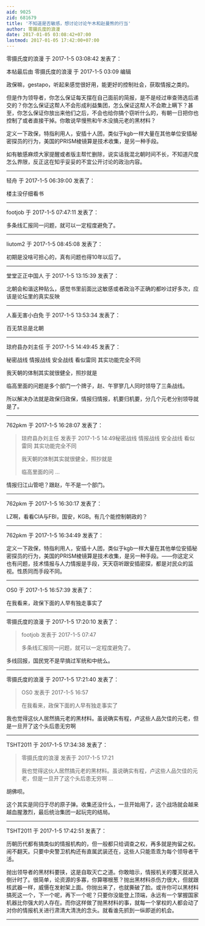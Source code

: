 ```yaml
---
aid: 9025
zid: 681679
title: '不知道是否敏感，想讨论讨论午木和赵曼熊的行当'
author: 零摄氏度的浪漫
date: 2017-01-05 03:08:42+07:00
lastmod: 2017-01-05 17:42:00+07:00
---
```


零摄氏度的浪漫 于 2017-1-5 03:08:42 发表了：

本帖最后由 零摄氏度的浪漫 于 2017-1-5 03:09 编辑 

政保嘛，gestapo，听起来感觉很好用，能更好的控制社会，获取情报之类的。

但是作为领导者，你怎么保证每天摆在自己面前的简报，是不是经过审查筛选后递交的？你怎么保证这帮人不会形成利益集团，怎么保证这帮人不会欺上瞒下？甚至，你怎么保证你放出来他们之后，不会也给你搞个窃听什么的，有朝一日把你也控制了或者直接干掉。你敢说早慢熊和午木没搞元老的黑材料？

定义一下政保，特指利用人，安插十人团，类似于kgb一样大量在其他单位安插秘密探员的行为，美国的PRISM棱镜算是技术收集，是另一种手段。

如有敏感麻烦大家提醒或者版主帮忙删除，说实话我混北朝时间不长，不知道尺度怎么界限，反正这在知乎妥妥的不宜公开讨论的政治内容。

---------

轻舟 于 2017-1-5 06:39:00 发表了：

楼主没仔细看书

---------

footjob 于 2017-1-5 07:47:11 发表了：

多条线汇报同一问题，就可以一定程度避免了。

---------

liutom2 于 2017-1-5 08:45:08 发表了：

初期是没啥可担心的，真有问题也得10年以后了。

---------

堂堂正正中国人 于 2017-1-5 13:15:39 发表了：

北朝会和谐这种贴么，感觉书里前面比这敏感或者政治不正确的都吵过好多次，应该是论坛里的真实反映

---------

人畜无害小白免 于 2017-1-5 13:53:34 发表了：

百无禁忌是北朝

---------

琼府县办刘主任 于 2017-1-5 14:49:45 发表了：

秘密战线 情报战线 安全战线 看似雷同 其实功能完全不同

我天朝的体制其实就很健全，照抄就是

临高里面的问题是多个部门一个牌子，赵、午寥寥几人同时领导了三条战线。

所以解决办法就是政保归政保，情报归情报，机要归机要，分几个元老分别领导就是了。

---------

762pkm 于 2017-1-5 16:28:07 发表了：

> 琼府县办刘主任 发表于 2017-1-5 14:49秘密战线 情报战线 安全战线 看似雷同 其实功能完全不同
> 
> 我天朝的体制其实就很健全，照抄就是
> 
> 临高里面的问 ...



情报归江山管吧？跟赵，午不是一个部门。

---------

762pkm 于 2017-1-5 16:30:17 发表了：

LZ啊，看看CIA与FBI，国安，KGB。有几个能控制朝政的？

---------

762pkm 于 2017-1-5 16:34:49 发表了：

定义一下政保，特指利用人，安插十人团，类似于kgb一样大量在其他单位安插秘密探员的行为，美国的PRISM棱镜算是技术收集，是另一种手段。——你这定义也有问题，技术情报与人力情报是手段，天天窃听跟安插密探，都是对民众的监视。性质同而手段不同。

---------

OS0 于 2017-1-5 16:57:39 发表了：

在我看来，政保下面的人早有独走事实了

---------

零摄氏度的浪漫 于 2017-1-5 17:20:10 发表了：

> footjob 发表于 2017-1-5 07:47
> 
> 多条线汇报同一问题，就可以一定程度避免了。



多线回报，国民党不是早搞过军统和中统么。

---------

零摄氏度的浪漫 于 2017-1-5 17:21:40 发表了：

> OS0 发表于 2017-1-5 16:57
> 
> 在我看来，政保下面的人早有独走事实了



我也觉得这伙人居然搞元老的黑材料。虽说确实有程，卢这些人品欠佳的元老，但是一旦开了这个头后患无穷啊

---------

TSHT2011 于 2017-1-5 17:34:38 发表了：

> 零摄氏度的浪漫 发表于 2017-1-5 17:21
> 
> 我也觉得这伙人居然搞元老的黑材料。虽说确实有程，卢这些人品欠佳的元老，但是一旦开了这个头后患无穷啊 ...



胡佛呗。

这个其实是同归于尽的原子弹。收集还没什么，一旦开始用了，这个战场就会越来越血腥激烈，最后统治集团一起玩完的结局。

---------

TSHT2011 于 2017-1-5 17:42:51 发表了：

历朝历代都有搞类似的情报机构的，但一般都只给调查之权，再多就是拘留之权。闹不翻天。只要中央警卫机构还有直属武装还在，这些人只能乖乖为每个领导者干活。

抛出领导者的黑材料要挟，这是自取灭亡之道。你敢暗示，情报机关的覆灭就进入倒计时了。很简单，论资源的多寡，你算哪根葱？抛出黑材料杀伤力很大，但就跟核武器一样，威慑在发射架上面。你抛出来了，也就撕破了脸。或许你可以黑材料搞死这一个，下一个呢，再下一个呢？只要你没能登上顶端，永远有一个掌握国家机器比你强大的人存在。而你这样做了抛黑材料的事，就每一个掌权的人都会动了对你的情报机关进行肃清大清洗的念头。就看谁先抓到一纵即逝的机会。

---------


